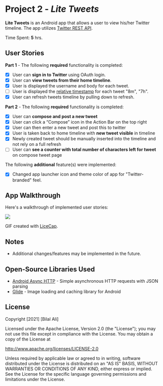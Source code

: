 # Project 2 - *Lite Tweets*

**Lite Tweets** is an Android app that allows a user to view his/her Twitter timeline. The app utilizes [Twitter REST API](https://dev.twitter.com/rest/public).

Time Spent: **5** hrs.

## User Stories

**Part 1** - The following **required** functionality is completed:

- [x] User can **sign in to Twitter** using OAuth login.
- [x] User can **view tweets from their home timeline**.
- [x] User is displayed the username and body for each tweet.
- [ ] User is displayed the [relative timestamp](https://gist.github.com/nesquena/f786232f5ef72f6e10a7) for each tweet "8m", "7h".
- [x] User can refresh tweets timeline by pulling down to refresh.

**Part 2**  - The following **required** functionality is completed:

- [x] User can **compose and post a new tweet**
- [x] User can click a “Compose” icon in the Action Bar on the top right
- [x] User can then enter a new tweet and post this to twitter
- [x] User is taken back to home timeline with **new tweet visible** in timeline
- [x] Newly created tweet should be manually inserted into the timeline and not rely on a full refresh
- [ ] User can **see a counter with total number of characters left for tweet** on compose tweet page

The following **additional** feature(s) were implemented:

- [x] Changed app launcher icon and theme color of app for "Twitter-branded" feel.

## App Walkthrough

Here's a walkthrough of implemented user stories:

<img src="https://s2.gifyu.com/images/Lite-Tweets-Part-2---Walkthrough.gif"><br>

GIF created with [LiceCap](http://www.cockos.com/licecap/).

## Notes

* Additional changes/features may be implemented in the future. 

## Open-Source Libraries Used

- [Android Async HTTP](https://github.com/codepath/CPAsyncHttpClient) - Simple asynchronous HTTP requests with JSON parsing
- [Glide](https://github.com/bumptech/glide) - Image loading and caching library for Android

## License

  Copyright [2021] [Bilal Ali]

  Licensed under the Apache License, Version 2.0 (the "License");
  you may not use this file except in compliance with the License.
  You may obtain a copy of the License at

  http://www.apache.org/licenses/LICENSE-2.0

  Unless required by applicable law or agreed to in writing, software
  distributed under the License is distributed on an "AS IS" BASIS,
  WITHOUT WARRANTIES OR CONDITIONS OF ANY KIND, either express or implied.
  See the License for the specific language governing permissions and
  limitations under the License.
